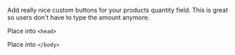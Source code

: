 Add really nice custom buttons for your products quantity field. This is great so users don't have to type the amount anymore.

Place into `<head>`

<!-- CUSTOM QUANTITY BUTTONS -->
<style>
/* remove form styles & set margin at 0 */
input[type="number"]::-webkit-inner-spin-button,
input[type="number"]::-webkit-outer-spin-button {
	-webkit-appearance: none;
	margin: 0;
}
</style>

Place into `</body>`
<!-- CUSTOM QUANTITY BUTTONS --> 
<script>
// attach click event to document that then delegates to the '+' increase button
// this ensures the click event works on dynamically added '+' buttons
$(document).on('click', '.q-inc', function(){
  // get the input field that displays the number of items
  var $input = $(this).closest('.QUANTITY-GROUP-CLASS').find('.QUANTITY-NUMBER-FIELD-CLASS');
  // get its current value 
  var val = parseInt($input.val(), 10);
  // add one to the current value
  $input.val(val + 1);
  // dispatch the 'change' event on the input field to update the cart's total items value
  $input[0].dispatchEvent(new Event('change'));
});

// attach click event to document that then delegates to the '-' decrease button
// this ensures the click event works on dynamically added '-' buttons
$(document).on('click', '.q-dec', function(){
  // get the input field that displays the number of items
  var $input = $(this).closest('.QUANTITY-GROUP-CLASS').find('.QUANTITY-NUMBER-FIELD-CLASS');
  // get its current value 
  var val = parseInt($input.val(), 10);
  // minus one from the current value while it's more than one
  // the value never goes below 1
  $input.val(Math.max(val - 1, 1));
  // dispatch the 'change' event on the input field to update the cart's total items value
  $input[0].dispatchEvent(new Event('change'));
});
</script>
